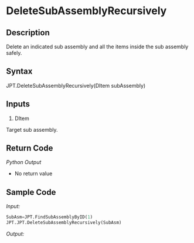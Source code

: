 # DeleteSubAssemblyRecursively

## Description

Delete an indicated sub assembly and all the items inside the sub assembly safely.

## Syntax

JPT.DeleteSubAssemblyRecursively(DItem subAssembly)

## Inputs

1. DItem

Target sub assembly.

## Return Code

_Python Output_

- No return value

## Sample Code

_Input:_

```python
SubAsm=JPT.FindSubAssemblyByID(1)
JPT.JPT.DeleteSubAssemblyRecursively(SubAsm)
```

_Output:_
